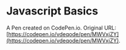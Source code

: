 # Javascript Basics

A Pen created on CodePen.io. Original URL: [https://codepen.io/vdeqode/pen/MWVxjZY](https://codepen.io/vdeqode/pen/MWVxjZY).

